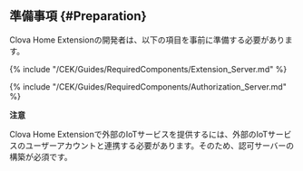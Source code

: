 ## 準備事項 {#Preparation}
Clova Home Extensionの開発者は、以下の項目を事前に準備する必要があります。

{% include "/CEK/Guides/RequiredComponents/Extension_Server.md" %}

{% include "/CEK/Guides/RequiredComponents/Authorization_Server.md" %}

<div class="danger">
  <p><strong>注意</strong></p>
  <p>Clova Home Extensionで外部のIoTサービスを提供するには、外部のIoTサービスのユーザーアカウントと連携する必要があります。そのため、認可サーバーの構築が必須です。</p>
</div>
